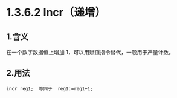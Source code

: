 # 1.3.6.2 Incr（递增）

## 1.含义

在一个数字数据值上增加 1，可以用赋值指令替代，一般用于产量计数。

## 2.用法

```
incr reg1;  等同于  reg1:=reg1+1;
```

